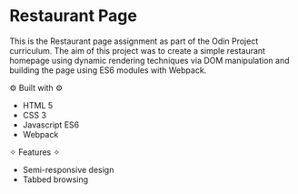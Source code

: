 # Restaurant Page

This is the Restaurant page assignment as part of the Odin Project curriculum. The aim of this project was to create a simple restaurant homepage using dynamic rendering techniques via DOM manipulation and building the page using ES6 modules with Webpack.

⚙️ Built with ⚙️

- HTML 5
- CSS 3
- Javascript ES6
- Webpack

✧ Features ✧

- Semi-responsive design
- Tabbed browsing
